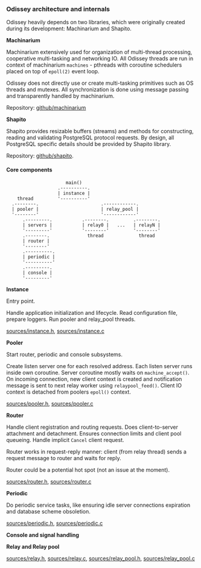 
### Odissey architecture and internals

Odissey heavily depends on two libraries, which were originally created during its
development: Machinarium and Shapito.

**Machinarium**

Machinarium extensively used for organization of multi-thread processing, cooperative multi-tasking
and networking IO. All Odissey threads are run in context of machinarium `machines` -
pthreads with coroutine schedulers placed on top of `epoll(2)` event loop.

Odissey does not directly use or create multi-tasking primitives such as OS threads and mutexes.
All synchronization is done using message passing and transparently handled by machinarium.

Repository: [github/machinarium](https://github.yandex-team.ru/pmwkaa/machinarium)

**Shapito**

Shapito provides resizable buffers (streams) and methods for constructing, reading and validating
PostgreSQL protocol requests. By design, all PostgreSQL specific details should be provided by
Shapito library.

Repository: [github/shapito](https://github.yandex-team.ru/pmwkaa/shapito).

#### Core components

                          main()
                       .----------.
                       | instance |
        thread         '----------'
      .--------.                       .------------.
      | pooler |                       | relay_pool |
      '--------'                       '------------'
          .---------.           .--------.         .--------.
          | servers |           | relay0 |   ...   | relayN |
          '---------'           '--------'         '--------'
          .--------.              thread             thread
          | router |
          '--------'
          .----------.
          | periodic |
          '----------'
          .---------.
          | console |
          '---------'

**Instance**

Entry point.

Handle application initialization and lifecycle. Read configuration file, prepare loggers.
Run pooler and relay\_pool threads.

[sources/instance.h](sources/instance.h), [sources/instance.c](sources/instance.c)

**Pooler**

Start router, periodic and console subsystems.

Create listen server one for each resolved address. Each listen server runs inside own coroutine.
Server coroutine mostly waits on `machine_accept()`. On incoming connection, new client context
is created and notification message is sent to next relay worker using `relaypool_feed()`.
Client IO context is detached from poolers `epoll()` context.

[sources/pooler.h](sources/pooler.h), [sources/pooler.c](sources/pooler.c)

**Router**

Handle client registration and routing requests. Does client-to-server attachment and detachment.
Ensures connection limits and client pool queueing.  Handle implicit `Cancel` client request.

Router works in request-reply manner: client (from relay thread) sends a request message to
router and waits for reply.

Router could be a potential hot spot (not an issue at the moment).

[sources/router.h](sources/router.h), [sources/router.c](sources/router.c)

**Periodic**

Do periodic service tasks, like ensuring idle server connections expiration and
database scheme obsoletion.

[sources/periodic.h](sources/periodic.h), [sources/periodic.c](sources/periodic.c)

**Console and signal handling**

**Relay and Relay pool**

[sources/relay.h](sources/relay.h), [sources/relay.c](sources/relay.c),
[sources/relay_pool.h](sources/relay_pool.h), [sources/relay_pool.c](sources/relay_pool.c)
